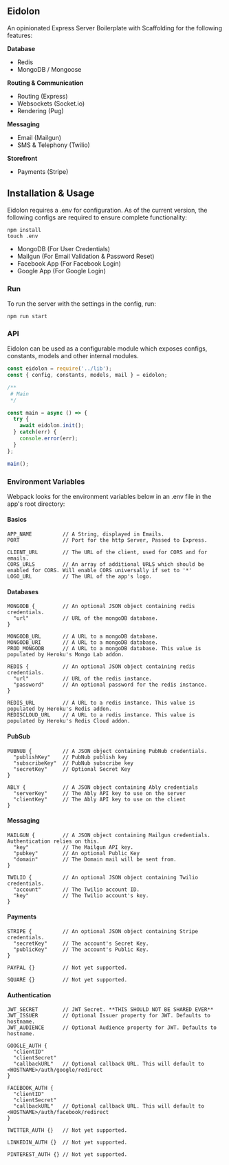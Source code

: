 ## Eidolon

An opinionated Express Server Boilerplate with Scaffolding for the following features:

**Database**
  - Redis
  - MongoDB / Mongoose

**Routing & Communication**
  - Routing (Express)
  - Websockets (Socket.io)
  - Rendering (Pug)

**Messaging**
  - Email (Mailgun)
  - SMS & Telephony (Twilio)

**Storefront**
  - Payments (Stripe)

## Installation & Usage

Eidolon requires a .env for configuration. As of the current version, the following configs are required to ensure complete functionality:

```
npm install
touch .env
```

- MongoDB (For User Credentials)
- Mailgun (For Email Validation & Password Reset)
- Facebook App (For Facebook Login)
- Google App (For Google Login)

### Run

To run the server with the settings in the config, run:

```
npm run start
```

### API

Eidolon can be used as a configurable module which exposes configs, constants, models and other internal modules.

```javascript
const eidolon = require('../lib');
const { config, constants, models, mail } = eidolon;

/**
 # Main
 */

const main = async () => {
  try {
    await eidolon.init();
  } catch(err) {
    console.error(err);
  }
};

main();
```

### Environment Variables

Webpack looks for the environment variables below in an .env file in the app's root directory:

#### Basics

```
APP_NAME          // A String, displayed in Emails.
PORT              // Port for the http Server, Passed to Express.

CLIENT_URL        // The URL of the client, used for CORS and for emails.
CORS_URLS         // An array of additional URLS which should be enabled for CORS. Will enable CORS universally if set to '*'
LOGO_URL          // The URL of the app's logo.
```

#### Databases

```
MONGODB {         // An optional JSON object containing redis credentials.
  "url"           // URL of the mongoDB database.
}

MONGODB_URL       // A URL to a mongoDB database.
MONGODB_URI       // A URL to a mongoDB database.
PROD_MONGODB      // A URL to a mongoDB database. This value is populated by Heroku's Mongo Lab addon.

REDIS {           // An optional JSON object containing redis credentials.
  "url"           // URL of the redis instance.
  "password"      // An optional password for the redis instance.
}

REDIS_URL         // A URL to a redis instance. This value is populated by Heroku's Redis addon.
REDISCLOUD_URL    // A URL to a redis instance. This value is populated by Heroku's Redis Cloud addon.

```

#### PubSub

```
PUBNUB {          // A JSON object containing PubNub credentials.
  "publishKey"    // PubNub publish key
  "subscribeKey"  // PubNub subscribe key
  "secretKey"     // Optional Secret Key
}

ABLY {            // A JSON object containing Ably credentials
  "serverKey"     // The Ably API key to use on the server
  "clientKey"     // The Ably API key to use on the client
}
```

#### Messaging

```
MAILGUN {         // A JSON object containing Mailgun credentials. Authentication relies on this.
  "key"           // The Mailgun API key.
  "pubkey"        // An optional Public Key
  "domain"        // The Domain mail will be sent from.
}

TWILIO {          // An optional JSON object containing Twilio credentials.
  "account"       // The Twilio account ID.
  "key"           // The Twilio account's key.
}
```

#### Payments


```
STRIPE {          // An optional JSON object containing Stripe credentials.
  "secretKey"     // The account's Secret Key.
  "publicKey"     // The account's Public Key.
}

PAYPAL {}         // Not yet supported.

SQUARE {}         // Not yet supported.
```

#### Authentication

```
JWT_SECRET        // JWT Secret. **THIS SHOULD NOT BE SHARED EVER**
JWT_ISSUER        // Optional Issuer property for JWT. Defaults to hostname.
JWT_AUDIENCE      // Optional Audience property for JWT. Defaults to hostname.

GOOGLE_AUTH {
  "clientID"
  "clientSecret"
  "callbackURL"   // Optional callback URL. This will default to <HOSTNAME>/auth/google/redirect
}

FACEBOOK_AUTH {
  "clientID"
  "clientSecret"
  "callbackURL"   // Optional callback URL. This will default to <HOSTNAME>/auth/facebook/redirect
}

TWITTER_AUTH {}   // Not yet supported.

LINKEDIN_AUTH {}  // Not yet supported.

PINTEREST_AUTH {} // Not yet supported.
```

